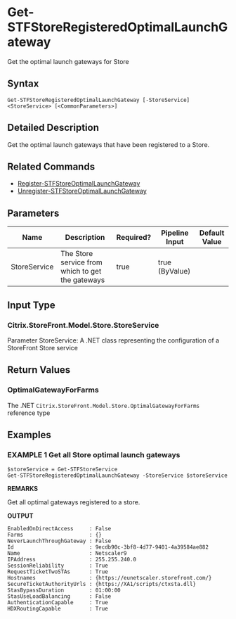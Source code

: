 ﻿# Get-STFStoreRegisteredOptimalLaunchGateway

Get the optimal launch gateways for Store

## Syntax

```
Get-STFStoreRegisteredOptimalLaunchGateway [-StoreService] <StoreService> [<CommonParameters>]
```

## Detailed Description

Get the optimal launch gateways that have been registered to a Store.

## Related Commands

* [Register-STFStoreOptimalLaunchGateway](Register-STFStoreOptimalLaunchGateway.md)
* [Unregister-STFStoreOptimalLaunchGateway](Unregister-STFStoreOptimalLaunchGateway.md)

## Parameters

| Name   | Description | Required? | Pipeline Input | Default Value |
| --- | --- | --- | --- | --- |
|StoreService|The Store service from which to get the gateways|true|true (ByValue)| |

## Input Type

### Citrix.StoreFront.Model.Store.StoreService

Parameter StoreService: A .NET class representing the configuration of a StoreFront Store service

## Return Values

### OptimalGatewayForFarms

The .NET `Citrix.StoreFront.Model.Store.OptimalGatewayForFarms` reference type

## Examples

### EXAMPLE 1 Get all Store optimal launch gateways

```
$storeService = Get-STFStoreService
Get-STFStoreRegisteredOptimalLaunchGateway -StoreService $storeService
```

**REMARKS**

Get all optimal gateways registered to a store.

**OUTPUT**

```
EnabledOnDirectAccess     : False
Farms                     : {}
NeverLaunchThroughGateway : False
Id                        : 9ecdb90c-3bf8-4d77-9401-4a39584ae882
Name                      : Netscaler9
IPAddress                 : 255.255.240.0
SessionReliability        : True
RequestTicketTwoSTAs      : True
Hostnames                 : {https://eunetscaler.storefront.com/}
SecureTicketAuthorityUrls : {https://XA1/scripts/ctxsta.dll}
StasBypassDuration        : 01:00:00
StasUseLoadBalancing      : False
AuthenticationCapable     : True
HDXRoutingCapable         : True
```
